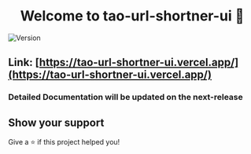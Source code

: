 <h1 align="center">Welcome to tao-url-shortner-ui 👋</h1>
<p>
  <img alt="Version" src="https://img.shields.io/badge/version-0.0.0-blue.svg?cacheSeconds=2592000" />
</p>

## Link: [https://tao-url-shortner-ui.vercel.app/](https://tao-url-shortner-ui.vercel.app/)

### Detailed Documentation will be updated on the next-release

## Show your support

Give a ⭐️ if this project helped you!
